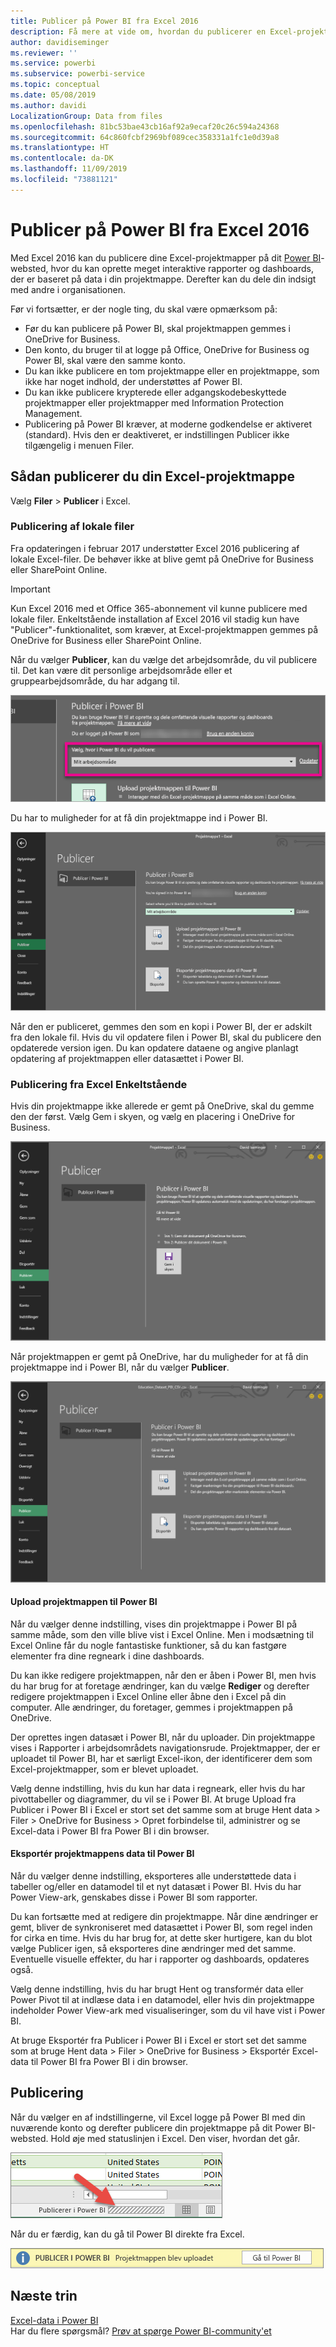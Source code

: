 ```yaml
---
title: Publicer på Power BI fra Excel 2016
description: Få mere at vide om, hvordan du publicerer en Excel-projektmappe på Power BI-webstedet.
author: davidiseminger
ms.reviewer: ''
ms.service: powerbi
ms.subservice: powerbi-service
ms.topic: conceptual
ms.date: 05/08/2019
ms.author: davidi
LocalizationGroup: Data from files
ms.openlocfilehash: 81bc53bae43cb16af92a9ecaf20c26c594a24368
ms.sourcegitcommit: 64c860fcbf2969bf089cec358331a1fc1e0d39a8
ms.translationtype: HT
ms.contentlocale: da-DK
ms.lasthandoff: 11/09/2019
ms.locfileid: "73881121"
---
```

# <a name="publish-to-power-bi-from-excel-2016"></a>Publicer på Power BI fra Excel 2016
Med Excel 2016 kan du publicere dine Excel-projektmapper på dit [Power BI](https://powerbi.microsoft.com)-websted, hvor du kan oprette meget interaktive rapporter og dashboards, der er baseret på data i din projektmappe. Derefter kan du dele din indsigt med andre i organisationen.

Før vi fortsætter, er der nogle ting, du skal være opmærksom på:

* Før du kan publicere på Power BI, skal projektmappen gemmes i OneDrive for Business.
* Den konto, du bruger til at logge på Office, OneDrive for Business og Power BI, skal være den samme konto.
* Du kan ikke publicere en tom projektmappe eller en projektmappe, som ikke har noget indhold, der understøttes af Power BI.
* Du kan ikke publicere krypterede eller adgangskodebeskyttede projektmapper eller projektmapper med Information Protection Management.
* Publicering på Power BI kræver, at moderne godkendelse er aktiveret (standard). Hvis den er deaktiveret, er indstillingen Publicer ikke tilgængelig i menuen Filer.

## <a name="to-publish-your-excel-workbook"></a>Sådan publicerer du din Excel-projektmappe
Vælg **Filer** > **Publicer** i Excel.

### <a name="local-file-publishing"></a>Publicering af lokale filer
Fra opdateringen i februar 2017 understøtter Excel 2016 publicering af lokale Excel-filer. De behøver ikke at blive gemt på OneDrive for Business eller SharePoint Online.

> [!IMPORTANT]
> Kun Excel 2016 med et Office 365-abonnement vil kunne publicere med lokale filer. Enkeltstående installation af Excel 2016 vil stadig kun have "Publicer"-funktionalitet, som kræver, at Excel-projektmappen gemmes på OneDrive for Business eller SharePoint Online.
> 
> 

Når du vælger **Publicer**, kan du vælge det arbejdsområde, du vil publicere til. Det kan være dit personlige arbejdsområde eller et gruppearbejdsområde, du har adgang til.

![](media/service-publish-from-excel/pbi_choose_workspace.png)

Du har to muligheder for at få din projektmappe ind i Power BI.

![](media/service-publish-from-excel/pbi_uploadexport3.png)

Når den er publiceret, gemmes den som en kopi i Power BI, der er adskilt fra den lokale fil. Hvis du vil opdatere filen i Power BI, skal du publicere den opdaterede version igen. Du kan opdatere dataene og angive planlagt opdatering af projektmappen eller datasættet i Power BI.

### <a name="publishing-from-excel-standalone"></a>Publicering fra Excel Enkeltstående
Hvis din projektmappe ikke allerede er gemt på OneDrive, skal du gemme den der først. Vælg Gem i skyen, og vælg en placering i OneDrive for Business.

![](media/service-publish-from-excel/pbi_savetoonedrive2.png)

Når projektmappen er gemt på OneDrive, har du muligheder for at få din projektmappe ind i Power BI, når du vælger **Publicer**.

![](media/service-publish-from-excel/pbi_uploadexport2.png)

#### <a name="upload-your-workbook-to-power-bi"></a>Upload projektmappen til Power BI
Når du vælger denne indstilling, vises din projektmappe i Power BI på samme måde, som den ville blive vist i Excel Online. Men i modsætning til Excel Online får du nogle fantastiske funktioner, så du kan fastgøre elementer fra dine regneark i dine dashboards.

Du kan ikke redigere projektmappen, når den er åben i Power BI, men hvis du har brug for at foretage ændringer, kan du vælge **Rediger** og derefter redigere projektmappen i Excel Online eller åbne den i Excel på din computer. Alle ændringer, du foretager, gemmes i projektmappen på OneDrive.

Der oprettes ingen datasæt i Power BI, når du uploader. Din projektmappe vises i Rapporter i arbejdsområdets navigationsrude. Projektmapper, der er uploadet til Power BI, har et særligt Excel-ikon, der identificerer dem som Excel-projektmapper, som er blevet uploadet.

Vælg denne indstilling, hvis du kun har data i regneark, eller hvis du har pivottabeller og diagrammer, du vil se i Power BI.
At bruge Upload fra Publicer i Power BI i Excel er stort set det samme som at bruge Hent data > Filer > OneDrive for Business > Opret forbindelse til, administrer og se Excel-data i Power BI fra Power BI i din browser.

#### <a name="export-workbook-data-to-power-bi"></a>Eksportér projektmappens data til Power BI
Når du vælger denne indstilling, eksporteres alle understøttede data i tabeller og/eller en datamodel til et nyt datasæt i Power BI. Hvis du har Power View-ark, genskabes disse i Power BI som rapporter.

Du kan fortsætte med at redigere din projektmappe. Når dine ændringer er gemt, bliver de synkroniseret med datasættet i Power BI, som regel inden for cirka en time. Hvis du har brug for, at dette sker hurtigere, kan du blot vælge Publicer igen, så eksporteres dine ændringer med det samme. Eventuelle visuelle effekter, du har i rapporter og dashboards, opdateres også.

Vælg denne indstilling, hvis du har brugt Hent og transformér data eller Power Pivot til at indlæse data i en datamodel, eller hvis din projektmappe indeholder Power View-ark med visualiseringer, som du vil have vist i Power BI.

At bruge Eksportér fra Publicer i Power BI i Excel er stort set det samme som at bruge Hent data > Filer > OneDrive for Business > Eksportér Excel-data til Power BI fra Power BI i din browser.

## <a name="publishing"></a>Publicering
Når du vælger en af indstillingerne, vil Excel logge på Power BI med din nuværende konto og derefter publicere din projektmappe på dit Power BI-websted. Hold øje med statuslinjen i Excel. Den viser, hvordan det går.

![](media/service-publish-from-excel/pbi_publishingstatus.png)

Når du er færdig, kan du gå til Power BI direkte fra Excel.

![](media/service-publish-from-excel/pbi_gotopbi.png)

## <a name="next-steps"></a>Næste trin
[Excel-data i Power BI](service-excel-workbook-files.md)  
Har du flere spørgsmål? [Prøv at spørge Power BI-community'et](https://community.powerbi.com/)

